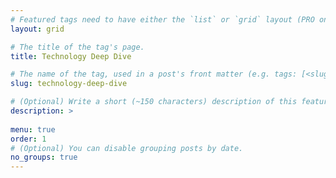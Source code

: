 ```yaml
---
# Featured tags need to have either the `list` or `grid` layout (PRO only).
layout: grid

# The title of the tag's page.
title: Technology Deep Dive

# The name of the tag, used in a post's front matter (e.g. tags: [<slug>]).
slug: technology-deep-dive

# (Optional) Write a short (~150 characters) description of this featured tag.
description: >
 
menu: true
order: 1
# (Optional) You can disable grouping posts by date.
no_groups: true
---
```

